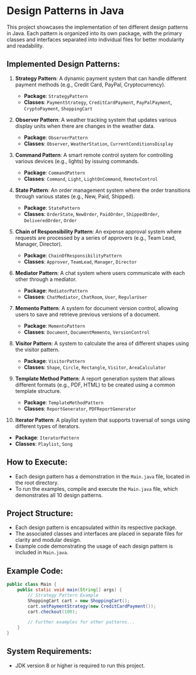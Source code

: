 # Design Patterns in Java

This project showcases the implementation of ten different design patterns in Java. Each pattern is organized into its own package, with the primary classes and interfaces separated into individual files for better modularity and readability.

## Implemented Design Patterns:
1. **Strategy Pattern**: A dynamic payment system that can handle different payment methods (e.g., Credit Card, PayPal, Cryptocurrency).
   - **Package**: `StrategyPattern`
   - **Classes**: `PaymentStrategy`, `CreditCardPayment`, `PayPalPayment`, `CryptoPayment`, `ShoppingCart`

2. **Observer Pattern**: A weather tracking system that updates various display units when there are changes in the weather data.
   - **Package**: `ObserverPattern`
   - **Classes**: `Observer`, `WeatherStation`, `CurrentConditionsDisplay`

3. **Command Pattern**: A smart remote control system for controlling various devices (e.g., lights) by issuing commands.
   - **Package**: `CommandPattern`
   - **Classes**: `Command`, `Light`, `LightOnCommand`, `RemoteControl`

4. **State Pattern**: An order management system where the order transitions through various states (e.g., New, Paid, Shipped).
   - **Package**: `StatePattern`
   - **Classes**: `OrderState`, `NewOrder`, `PaidOrder`, `ShippedOrder`, `DeliveredOrder`, `Order`

5. **Chain of Responsibility Pattern**: An expense approval system where requests are processed by a series of approvers (e.g., Team Lead, Manager, Director).
   - **Package**: `ChainOfResponsibilityPattern`
   - **Classes**: `Approver`, `TeamLead`, `Manager`, `Director`

6. **Mediator Pattern**: A chat system where users communicate with each other through a mediator.
   - **Package**: `MediatorPattern`
   - **Classes**: `ChatMediator`, `ChatRoom`, `User`, `RegularUser`

7. **Memento Pattern**: A system for document version control, allowing users to save and retrieve previous versions of a document.
   - **Package**: `MementoPattern`
   - **Classes**: `Document`, `DocumentMemento`, `VersionControl`

8. **Visitor Pattern**: A system to calculate the area of different shapes using the visitor pattern.
   - **Package**: `VisitorPattern`
   - **Classes**: `Shape`, `Circle`, `Rectangle`, `Visitor`, `AreaCalculator`

9. **Template Method Pattern**: A report generation system that allows different formats (e.g., PDF, HTML) to be created using a common template structure.
   - **Package**: `TemplateMethodPattern`
   - **Classes**: `ReportGenerator`, `PDFReportGenerator`

10. **Iterator Pattern**: A playlist system that supports traversal of songs using different types of iterators.
   - **Package**: `IteratorPattern`
   - **Classes**: `Playlist`, `Song`

## How to Execute:
- Each design pattern has a demonstration in the `Main.java` file, located in the root directory.
- To run the examples, compile and execute the `Main.java` file, which demonstrates all 10 design patterns.

## Project Structure:
- Each design pattern is encapsulated within its respective package.
- The associated classes and interfaces are placed in separate files for clarity and modular design.
- Example code demonstrating the usage of each design pattern is included in `Main.java`.

## Example Code:
```java
public class Main {
    public static void main(String[] args) {
        // Strategy Pattern Example
        ShoppingCart cart = new ShoppingCart();
        cart.setPaymentStrategy(new CreditCardPayment());
        cart.checkout(100);

        // Further examples for other patterns...
    }
}
```

## System Requirements:
- JDK version 8 or higher is required to run this project.


